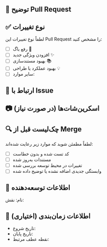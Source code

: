 ## 📝 توضیح Pull Request

<!-- توضیح بده که این Pull Request چه کاری انجام می‌ده. چه مشکلی رو حل کرده یا چه قابلیتی اضافه شده؟ -->

## ✅ نوع تغییرات

لطفاً نوع تغییرات این Pull Request را مشخص کنید:

- [ ] رفع باگ 🐞
- [ ] افزودن ویژگی جدید ✨
- [ ] بهبود مستندسازی 📚
- [ ] بهبود عملکرد یا طراحی 💡
- [ ] سایر موارد:

## 📌 ارتباط با Issue

<!-- اگر این Pull Request مربوط به یک Issue خاص هست، شماره آن را بنویسید. مثلا: Closes #12 -->

## 📷 اسکرین‌شات‌ها (در صورت نیاز)

<!-- اگر تغییرات ظاهری داشتید، لطفاً اسکرین‌شات اضافه کنید تا بررسی راحت‌تر انجام شود -->

## 🔍 چک‌لیست قبل از Merge

لطفاً مطمئن شوید که موارد زیر رعایت شده‌اند:

- [ ] کد تست شده و بدون خطاست
- [ ] مستندات به‌روز شده
- [ ] تغییرات در محیط توسعه بررسی شده
- [ ] وابستگی جدیدی اضافه نشده یا توضیح داده شده

## 👤 اطلاعات توسعه‌دهنده

نام: <!-- نام خودتان -->
نقش: <!-- مثلا توسعه‌دهنده اصلی، مشارکت‌کننده، طراح رابط کاربری -->

## 📅 اطلاعات زمان‌بندی (اختیاری)

- تاریخ شروع: <!-- YYYY-MM-DD -->
- تاریخ پایان: <!-- YYYY-MM-DD -->
- نقطه عطف مرتبط: <!-- اگر مربوط به milestone خاصی هست -->
